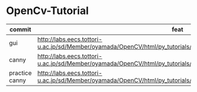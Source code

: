 # OpenCv-Tutorial

commit | feat
--- |---
gui | http://labs.eecs.tottori-u.ac.jp/sd/Member/oyamada/OpenCV/html/py_tutorials/py_gui/py_trackbar/py_trackbar.html#trackbar
canny | http://labs.eecs.tottori-u.ac.jp/sd/Member/oyamada/OpenCV/html/py_tutorials/py_imgproc/py_canny/py_canny.html#canny
practice canny | http://labs.eecs.tottori-u.ac.jp/sd/Member/oyamada/OpenCV/html/py_tutorials/py_imgproc/py_canny/py_canny.html#canny